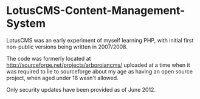 LotusCMS-Content-Management-System
==================================

LotusCMS was an early experiment of myself learning PHP, with initial first non-public versions being written in 2007/2008.

The code was formerly located at http://sourceforge.net/projects/arboroiancms/ uploaded at a time when it was required to lie to sourceforge about my age as having an open source project, when aged under 18 wasn't allowed.

Only security updates have been provided as of June 2012.
